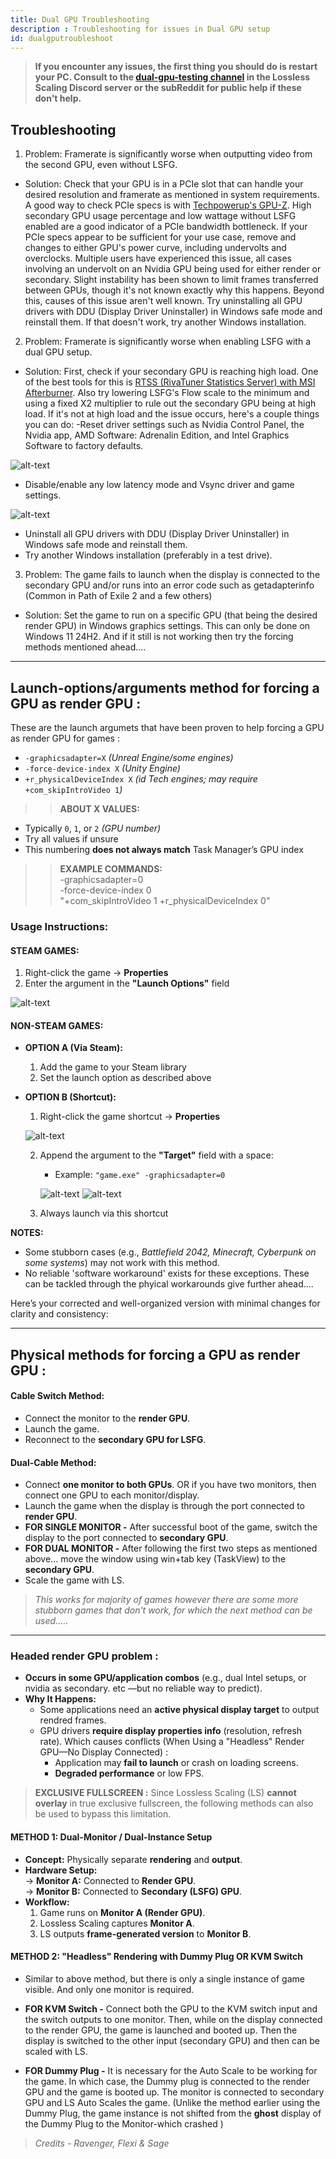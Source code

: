 ```yaml
---
title: Dual GPU Troubleshooting
description : Troubleshooting for issues in Dual GPU setup
id: dualgputroubleshoot
---
```


> **If you encounter any issues, the first thing you should do is restart your PC. Consult to the [dual-gpu-testing channel](https://discord.com/channels/1042475930217631784/1344492964298358835) in the Lossless Scaling Discord server or the subReddit for public help if these don't help.**

## Troubleshooting

1. Problem: Framerate is significantly worse when outputting video from the second GPU, even without LSFG.
- Solution: Check that your GPU is in a PCIe slot that can handle your desired resolution and framerate as mentioned in system requirements. A good way to check PCIe specs is with [Techpowerup's GPU-Z](https://www.techpowerup.com/gpuz/). High secondary GPU usage percentage and low wattage without LSFG enabled are a good indicator of a PCIe bandwidth bottleneck. If your PCIe specs appear to be sufficient for your use case, remove and changes to either GPU's power curve, including undervolts and overclocks. Multiple users have experienced this issue, all cases involving an undervolt on an Nvidia GPU being used for either render or secondary. Slight instability has been shown to limit frames transferred between GPUs, though it's not known exactly why this happens.
Beyond this, causes of this issue aren't well known. Try uninstalling all GPU drivers with DDU (Display Driver Uninstaller) in Windows safe mode and reinstall them. If that doesn't work, try another Windows installation.

2. Problem: Framerate is significantly worse when enabling LSFG with a dual GPU setup.
- Solution: First, check if your secondary GPU is reaching high load. One of the best tools for this is [RTSS (RivaTuner Statistics Server) with MSI Afterburner](https://www.msi.com/Landing/afterburner/graphics-cards). Also try lowering LSFG's Flow scale to the minimum and using a fixed X2 multiplier to rule out the secondary GPU being at high load. If it's not at high load and the issue occurs, here's a couple things you can do:
-Reset driver settings such as Nvidia Control Panel, the Nvidia app, AMD Software: Adrenalin Edition, and Intel Graphics Software to factory defaults.

![alt-text](assets/d6.png)

- Disable/enable any low latency mode and Vsync driver and game settings.

![alt-text](assets/d7.png)

- Uninstall all GPU drivers with DDU (Display Driver Uninstaller) in Windows safe mode and reinstall them.
- Try another Windows installation (preferably in a test drive).

3. Problem: The game fails to launch when the display is connected to the secondary GPU and/or runs into an error code such as getadapterinfo (Common in Path of Exile 2 and a few others)
- Solution: Set the game to run on a specific GPU (that being the desired render GPU) in Windows graphics settings. This can only be done on Windows 11 24H2. And if it still is not working then try the forcing methods mentioned ahead....

---  

## Launch-options/arguments method for forcing a GPU as render GPU :
These are the launch argumets that have been proven to help forcing a GPU as render GPU for games :
- `-graphicsadapter=X` *(Unreal Engine/some engines)*  
- `-force-device-index X` *(Unity Engine)*  
- `+r_physicalDeviceIndex X` *(id Tech engines; may require* `+com_skipIntroVideo 1`*)*  

>> **ABOUT X VALUES:**  
- Typically `0`, `1`, or `2` *(GPU number)*  
- Try all values if unsure  
- This numbering **does not always match** Task Manager’s GPU index  

>> **EXAMPLE COMMANDS:**  
 -graphicsadapter=0  
 -force-device-index 0  
 "+com_skipIntroVideo 1 +r_physicalDeviceIndex 0"  
  

### **Usage Instructions:**  

#### **STEAM GAMES:**  
1. Right-click the game → **Properties**  
2. Enter the argument in the **"Launch Options"** field  

![alt-text](assets/la1.png)

#### **NON-STEAM GAMES:**  

- **OPTION A (Via Steam):**  
  1. Add the game to your Steam library  
  2. Set the launch option as described above  

- **OPTION B (Shortcut):**  
  1. Right-click the game shortcut → **Properties**  

  ![alt-text](assets/la2.png)

  2. Append the argument to the **"Target"** field with a space:  
     - Example: `"game.exe" -graphicsadapter=0`  

     ![alt-text](assets/la3.png)
     ![alt-text](assets/la4.png)


  3. Always launch via this shortcut  

**NOTES:**  
- Some stubborn cases (e.g., *Battlefield 2042, Minecraft, Cyberpunk on some systems*) may not work with this method.  
- No reliable 'software workaround' exists for these exceptions. These can be tackled through the phyical workarounds give further ahead.... 

Here’s your corrected and well-organized version with minimal changes for clarity and consistency:  

---  

## Physical methods for forcing a GPU as render GPU :

#### Cable Switch Method:
   - Connect the monitor to the **render GPU**.  
   - Launch the game.  
   - Reconnect to the **secondary GPU for LSFG**.  

#### Dual-Cable Method:  
   - Connect **one monitor to both GPUs**.  OR if you have two monitors, then connect one GPU to each monitor/display.
   - Launch the game when the display is through the port connected to **render GPU**.  
   - **FOR SINGLE MONITOR -** After successful boot of the game, switch the display to the port connected to **secondary GPU**.  
   - **FOR DUAL MONITOR -** After following the first two steps as mentioned above... move the window using win+tab key (TaskView) to the **secondary GPU**.
   - Scale the game with LS.
  
> *This works for majority of games however there are some more stubborn games that don't work, for which the next method can be used.....*
---  

### Headed render GPU problem :  
- **Occurs in some GPU/application combos** (e.g., dual Intel setups, or nvidia as secondary. etc —but no reliable way to predict).  
- **Why It Happens:**  
  - Some applications need an  **active physical display target** to output rendred frames. 
  - GPU drivers **require display properties info** (resolution, refresh rate). Which causes conflicts (When Using a "Headless" Render GPU—No Display Connected) :  
    - Application may **fail to launch** or crash on loading screens.  
    - **Degraded performance** or low FPS.  

> **EXCLUSIVE FULLSCREEN :**
Since Lossless Scaling (LS) **cannot overlay** in true exclusive fullscreen, the following methods can also be used to bypass this limitation.  

#### METHOD 1: Dual-Monitor / Dual-Instance Setup
- **Concept:** Physically separate **rendering** and **output**.  
- **Hardware Setup:**  
  → **Monitor A:** Connected to **Render GPU**.  
  → **Monitor B:** Connected to **Secondary (LSFG) GPU**.  
- **Workflow:**  
  1. Game runs on **Monitor A (Render GPU)**.  
  2. Lossless Scaling captures **Monitor A**.  
  3. LS outputs **frame-generated version** to **Monitor B**.  

#### METHOD 2: "Headless" Rendering with Dummy Plug OR KVM Switch
- Similar to above method, but there is only a single instance of game visible. And only one monitor is required.

- **FOR KVM Switch -** Connect both the GPU to the KVM switch input and the switch outputs to one monitor. Then, while on the display connected to the render GPU, the game is launched and booted up. Then the display is switched to the other input (secondary GPU) and then can be scaled with LS.

 - **FOR Dummy Plug -** It is necessary for the Auto Scale to be working for the game. In which case, the Dummy plug is connected to the render GPU and the game is booted up. The monitor is connected to secondary GPU and LS Auto Scales the game. (Unlike the method earlier using the Dummy Plug, the game instance is not shifted from the **ghost** display of the Dummy Plug to the Monitor-which crashed )

> *Credits - Ravenger, Flexi & Sage*

